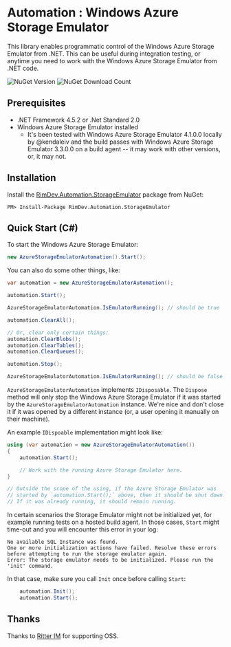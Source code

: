 # Automation : Windows Azure Storage Emulator

This library enables programmatic control of the Windows Azure Storage Emulator from .NET. This can be useful during integration testing, or anytime you need to work with the Windows Azure Storage Emulator from .NET code.

![NuGet Version](https://img.shields.io/nuget/v/RimDev.Automation.StorageEmulator.svg)
![NuGet Download Count](https://img.shields.io/nuget/dt/RimDev.Automation.StorageEmulator.svg)

## Prerequisites

- .NET Framework 4.5.2 or .Net Standard 2.0
- Windows Azure Storage Emulator installed
  - It's been tested with Windows Azure Storage Emulator 4.1.0.0 locally by @kendaleiv and the build passes with Windows Azure Storage Emulator 3.3.0.0 on a build agent -- it may work with other versions, or, it may not.

## Installation

Install the [RimDev.Automation.StorageEmulator](https://www.nuget.org/packages/RimDev.Automation.StorageEmulator/) package from NuGet:

```
PM> Install-Package RimDev.Automation.StorageEmulator
```

## Quick Start (C#)

To start the Windows Azure Storage Emulator:

```csharp
new AzureStorageEmulatorAutomation().Start();
```

You can also do some other things, like:

```csharp
var automation = new AzureStorageEmulatorAutomation();

automation.Start();

AzureStorageEmulatorAutomation.IsEmulatorRunning(); // should be true

automation.ClearAll();

// Or, clear only certain things:
automation.ClearBlobs();
automation.ClearTables();
automation.ClearQueues();

automation.Stop();

AzureStorageEmulatorAutomation.IsEmulatorRunning(); // should be false
```
`AzureStorageEmulatorAutomation` implements `IDisposable`. The `Dispose` method will only stop the Windows Azure Storage Emulator if it was started by the `AzureStorageEmulatorAutomation` instance. We're nice and don't close it if it was opened by a different instance (or, a user opening it manually on their machine).

An example `IDispoable` implementation might look like:

```csharp
using (var automation = new AzureStorageEmulatorAutomation())
{
    automation.Start();

    // Work with the running Azure Storage Emulator here.
}

// Outside the scope of the using, if the Azure Storage Emulator was
// started by `automation.Start();` above, then it should be shut down.
// If it was already running, it should remain running.
```

In certain scenarios the Storage Emulator might not be initialized yet, for example running tests on a hosted build agent.
In those cases, `Start` might time-out and you will encounter this error in your log:

```log
No available SQL Instance was found.
One or more initialization actions have failed. Resolve these errors before attempting to run the storage emulator again.
Error: The storage emulator needs to be initialized. Please run the 'init' command.
```

In that case, make sure you call `Init` once before calling `Start`:

```csharp
    automation.Init();
    automation.Start();
```

## Thanks

Thanks to [Ritter IM](http://ritterim.com) for supporting OSS.
